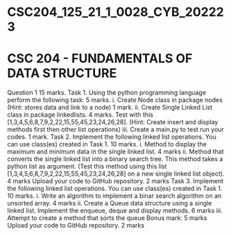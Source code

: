 # CSC204_125_21_1_0028_CYB_202223
# CSC 204 - FUNDAMENTALS OF DATA STRUCTURE
Question 1 15 marks.
Task 1. Using the python programming language perform the following task: 5 marks.
i. Create Node class in package nodes (Hint: stores data and link to a node) 1 mark.
ii. Create Single Linked List class in package linkedlists. 4 marks.
Test with this [1,3,4,5,6,8,7,9,2,22,15,55,45,23,24,26,28]. (Hint: Create insert and display methods first then other list operations)
iii. Create a main.py to test run your codes. 1 mark.
Task 2. Implement the following linked list operations. You can use class(es) created in Task 1. 10 marks.
i. Method to display the maximum and minimum data in the single linked list. 4 marks
ii. Method that converts the single linked list into a binary search tree. This method takes a python list as argument. (Test this method using this list [1,3,4,5,6,8,7,9,2,22,15,55,45,23,24,26,28] on a new single linked list object). 4 marks
Upload your code to GitHub repository. 2 marks
Task 3. Implement the following linked list operations. You can use class(es) created in Task 1. 10 marks.
i. Write an algorithm to implement a binar search algorithm on an unsorted array. 4 marks
ii. Create a Queue data structure using a single linked list. Implement the enqueue, deque and display methods. 6 marks
iii. Attempt to create a method that sorts the queue Bonus mark: 5 marks
Upload your code to GitHub repository. 2 marks
